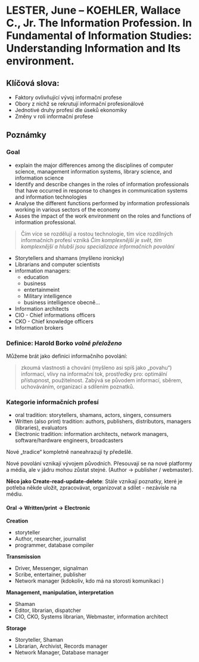 # LESTER, June – KOEHLER, Wallace C., Jr. The Information Profession. In Fundamental of Information Studies: Understanding Information and Its environment. 

## Klíčová slova:

- Faktory ovlivňující vývoj informační profese
- Obory z nichž se rekrutují informační profesionálové
- Jednotivé druhy profesí dle úseků ekonomiky
- Změny v roli informační profese

## Poznámky

### Goal
- explain the major differences among the disciplines of computer science, management information systems, library science, and information science 
- Identify and describe changes in the roles of information professionals that have occurred in response to changes in communication systems and information technologies
- Analyse the different functions performed by information professionals working in various sectors of the economy
- Asses the impact of the work environment on the roles and functions of information professional.

> Čím více se rozdělují a rostou technologie, tím více rozdílných informačních profesí vzniká
*Čím komplexnější je svět, tím komplexnější a hlubší jsou specializace informačních povolání*

- Storytellers and shamans (myšleno ironicky)
- Librarians and computer scientists
- information managers:
    - education
    - business
    - entertainmeint
    - Military intelligence
    - business intelligence obecně…
- Information architects
- CIO - Chief informations officers
- CKO - Chief knowledge officers
- Information brokers

### Definice: Harold Borko *volně přeloženo*

Můžeme brát jako definici informačního povolání:

> zkoumá vlastnosti a chování (myšleno asi spíš jako „povahu“) informací, vlivy na informační tok, prostředky pro: optimální přístupnost, použitelnost. Zabývá se původem informací, sběrem, uchováváním, organizací a sdílením poznatků.


### Kategorie informačních profesí

- oral tradition: storytellers, shamans, actors, singers, consumers
- Written (also print) tradition: authors, publishers, distributors, managers (libraries), evaluators
- Electronic tradition: information architects, network managers, software/hardware engineers, broadcasters

Nové „tradice“ kompletně naneahrazují ty předešlé. 

Nové povolání vznikají vývojem původních. Přesouvají se na nové platformy a média, ale v jádru mohou zůstat stejné. (Author -> publisher / webmaster).

**Něco jako Create-read-update-delete**: Stále vznikají poznatky, které je potřeba někde uložit, zpracovávat, organizovat a sdílet - nezávisle na médiu.

#### Oral → Written/print → Electronic

**Creation**
- storyteller
- Author, researcher, journalist
- programmer, database compiler

**Transmission**
- Driver, Messenger, signalman
- Scribe, entertainer, publisher
- Network manager (kdokoliv, kdo má na storosti komunikaci )

**Management, manipulation, interpretation**
- Shaman
- Editor, librarian, dispatcher
- CIO, CKO, Systems librarian, Webmaster, information architect

**Storage**
- Storyteller, Shaman
- Librarian, Archivist, Records manager
- Network Manager, Database manager
